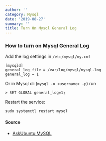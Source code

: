 ```yaml
---
author: ''
category: Mysql
date: '2019-08-27'
summary: ''
title: Turn On Mysql General Log
---
```

### How to turn on Mysql General Log

Add the log settings in `/etc/mysql/my.cnf`

    [mysqld]
    general_log_file = /var/log/mysql/mysql.log
    general_log = 1

Or in Mysql cli (`mysql -u <username> -p`) run

    > SET GLOBAL general_log=1;

Restart the service:

    sudo systemctl restart mysql

#### Source

* [AskUbuntu MySQL](https://askubuntu.com/questions/699964/how-to-activate-mysql-general-log-in-version-5-6)